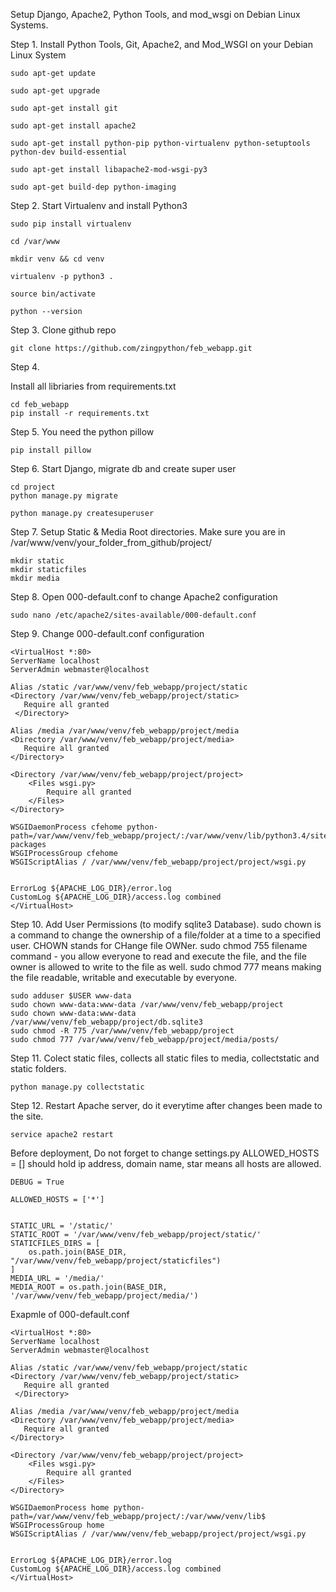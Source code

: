 Setup Django, Apache2, Python Tools, and mod_wsgi on Debian Linux Systems.

Step 1. Install Python Tools, Git, Apache2, and Mod_WSGI on your Debian Linux System

```
sudo apt-get update

sudo apt-get upgrade

sudo apt-get install git

sudo apt-get install apache2

sudo apt-get install python-pip python-virtualenv python-setuptools python-dev build-essential

sudo apt-get install libapache2-mod-wsgi-py3

sudo apt-get build-dep python-imaging

```

Step 2. Start Virtualenv and install Python3
```
sudo pip install virtualenv 

cd /var/www

mkdir venv && cd venv

virtualenv -p python3 .

source bin/activate

python --version
```

Step 3. Clone github repo
```
git clone https://github.com/zingpython/feb_webapp.git

```

Step 4.

Install all libriaries from requirements.txt
```
cd feb_webapp
pip install -r requirements.txt
```

Step 5.
You need the python pillow
```
pip install pillow
```

Step 6.
Start Django, migrate db and create super user
```
cd project
python manage.py migrate

python manage.py createsuperuser 
```

Step 7. 
Setup Static & Media Root directories.
Make sure you are in /var/www/venv/your_folder_from_github/project/
```
mkdir static
mkdir staticfiles
mkdir media
```

Step 8.
Open 000-default.conf to change Apache2 configuration
```
sudo nano /etc/apache2/sites-available/000-default.conf
```

Step 9.
Change 000-default.conf configuration
```
<VirtualHost *:80>
ServerName localhost
ServerAdmin webmaster@localhost

Alias /static /var/www/venv/feb_webapp/project/static
<Directory /var/www/venv/feb_webapp/project/static>
   Require all granted
 </Directory>

Alias /media /var/www/venv/feb_webapp/project/media
<Directory /var/www/venv/feb_webapp/project/media>
   Require all granted
</Directory>

<Directory /var/www/venv/feb_webapp/project/project>
    <Files wsgi.py>
        Require all granted
    </Files>
</Directory>

WSGIDaemonProcess cfehome python-path=/var/www/venv/feb_webapp/project/:/var/www/venv/lib/python3.4/site-packages
WSGIProcessGroup cfehome
WSGIScriptAlias / /var/www/venv/feb_webapp/project/project/wsgi.py


ErrorLog ${APACHE_LOG_DIR}/error.log
CustomLog ${APACHE_LOG_DIR}/access.log combined
</VirtualHost>
```

Step 10.
Add User Permissions (to modify sqlite3 Database).
sudo chown is a command to change the ownership of a file/folder at a time to a specified user. CHOWN stands for CHange file OWNer.
sudo chmod 755 filename command - you allow everyone to read and execute the file, and the file owner is allowed to write to the file as well. 
sudo chmod 777 means making the file readable, writable and executable by everyone.
```
sudo adduser $USER www-data
sudo chown www-data:www-data /var/www/venv/feb_webapp/project
sudo chown www-data:www-data /var/www/venv/feb_webapp/project/db.sqlite3
sudo chmod -R 775 /var/www/venv/feb_webapp/project
sudo chmod 777 /var/www/venv/feb_webapp/project/media/posts/
```

Step 11.
Colect static files, collects all static files to media, collectstatic and static folders.
```
python manage.py collectstatic
```

Step 12.
Restart Apache server, do it everytime after changes been made to the site.
```
service apache2 restart
```

Before deployment, Do not forget to change settings.py
ALLOWED_HOSTS = [] should hold ip address, domain name, star means all hosts are allowed.
```
DEBUG = True

ALLOWED_HOSTS = ['*']


STATIC_URL = '/static/'
STATIC_ROOT = '/var/www/venv/feb_webapp/project/static/'
STATICFILES_DIRS = [
    os.path.join(BASE_DIR, "/var/www/venv/feb_webapp/project/staticfiles")
]
MEDIA_URL = '/media/'
MEDIA_ROOT = os.path.join(BASE_DIR, '/var/www/venv/feb_webapp/project/media/')
```


Exapmle of 000-default.conf

```
<VirtualHost *:80>
ServerName localhost
ServerAdmin webmaster@localhost

Alias /static /var/www/venv/feb_webapp/project/static
<Directory /var/www/venv/feb_webapp/project/static>
   Require all granted
 </Directory>

Alias /media /var/www/venv/feb_webapp/project/media
<Directory /var/www/venv/feb_webapp/project/media>
   Require all granted
</Directory>

<Directory /var/www/venv/feb_webapp/project/project>
    <Files wsgi.py>
        Require all granted
    </Files>
</Directory>

WSGIDaemonProcess home python-path=/var/www/venv/feb_webapp/project/:/var/www/venv/lib$
WSGIProcessGroup home
WSGIScriptAlias / /var/www/venv/feb_webapp/project/project/wsgi.py


ErrorLog ${APACHE_LOG_DIR}/error.log
CustomLog ${APACHE_LOG_DIR}/access.log combined
</VirtualHost>

```





